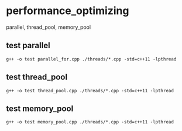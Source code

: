 # performance_optimizing
parallel, thread_pool, memory_pool 

## test parallel
```
g++ -o test parallel_for.cpp ./threads/*.cpp -std=c++11 -lpthread
```

## test thread_pool
```
g++ -o test thread_pool.cpp ./threads/*.cpp -std=c++11 -lpthread
```

## test memory_pool
```
g++ -o test memory_pool.cpp ./threads/*.cpp -std=c++11 -lpthread
```
